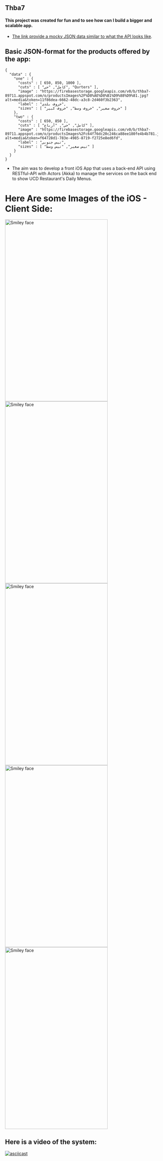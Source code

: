 ## Thba7
#### This project was created for fun and to see how can I build a bigger and scalable app.

- [The link provide a mocky JSON data similar to what the API looks like](https://raw.githubusercontent.com/Mohsenqaysi/Thba7/master/thba7JSON.json?token=AKeUDjHhryzSqEED3YgUnVXXe300NEgNks5bS1-qwA%3D%3D).
## Basic JSON-format for the products offered by the app:
```
{
  "data" : {
    "one" : {
      "costs" : [ 650, 850, 1000 ],
      "cuts" : [ "كامل", "حي", "Qurters" ],
      "image" : "https://firebasestorage.googleapis.com/v0/b/thba7-89711.appspot.com/o/productsImages%2F%D8%AE%D8%B1%D9%88%D9%81.jpg?alt=media&token=11f86dea-6662-48dc-a3c8-2d460f3b2363",
      "label" : "خروف بلدي",
      "sizes" : [ "خروف صغير", "خروف وسط", "خروف كبير" ]
    },
    "two" : {
      "costs" : [ 650, 850 ],
      "cuts" : [ "كامل", "حي", "أرباع" ],
      "image" : "https://firebasestorage.googleapis.com/v0/b/thba7-89711.appspot.com/o/productsImages%2Fc64f76dc20c246ca88ee180fe4b4b781.jpeg?alt=media&token=f64728d1-783e-4985-8719-f2725e8ed6fd",
      "label" : "تيس جنوبي",
      "sizes" : [ "تيس صغير", "تيس وسط" ]
    }
  }
}
```

- The aim was to develop a front iOS App that uses a back-end API using RESTful-API with Actors (Akka) to manage the services on the back end to show UCD Restaurant's Daily Menus.


# Here Are some Images of the iOS - Client Side:
<img src="https://raw.githubusercontent.com/Mohsenqaysi/Thba7/master/1.PNG?token=AKeUDhkmgf6kljj9FsyYqUdXhJ22Yohtks5bS1tcwA%3D%3D" alt="Smiley face" height="600" width="338" /> <img src="https://raw.githubusercontent.com/Mohsenqaysi/Thba7/master/2.PNG?token=AKeUDr0Mxe6aM2q2P4ksQXj6XIARuMSAks5bS1uswA%3D%3D" alt="Smiley face" height="600" width="338" /> <img src="https://raw.githubusercontent.com/Mohsenqaysi/Thba7/master/3.PNG?token=AKeUDjXBcIrNq5EBWsU3DK_smfdO0kujks5bS1vhwA%3D%3D" alt="Smiley face" height="600" width="338"/>
<img src="https://raw.githubusercontent.com/Mohsenqaysi/Thba7/master/4.PNG?token=AKeUDnt-T3Xue8zDmTWLcmuNgUJza3Mtks5bS1wCwA%3D%3D" alt="Smiley face" height="600" width="338" />
<img src="https://raw.githubusercontent.com/Mohsenqaysi/Thba7/master/5.PNG?token=AKeUDgICe9pqZvlLIkppC7BT2_b6E-FGks5bS13jwA%3D%3D" alt="Smiley face" height="600" width="338" />


## Here is a video of the system:
[![asciicast](https://img.youtube.com/vi/l8-Q3eiSgi8/0.jpg)](https://youtu.be/l8-Q3eiSgi8)



